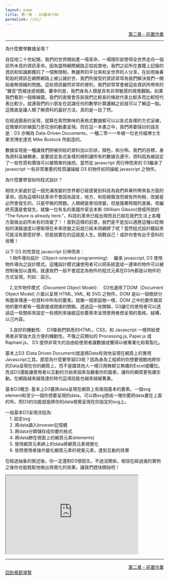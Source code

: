 ```yaml
---
layout: page
title: 第一章 - D3基本介紹
permalink: /ch1/
---
```


<div style = "float: right"><a href = "/ch2/">第二章 - 前置作業</a></div>
<br>

***

為什麼要學數據呈現？

自從地二十世紀期，我們的世界開始產一場革命，一場隱形卻使得全世界走向一個前所未見的資訊革命。因為當時網際網路正呱呱墜地，我們之前所在書籍上記錄的資訊和知識都獲的了一個無限制，無疆界的平台來和全世界的人分享。在如雨後春筍般的資訊在網際網路上被公諸於世，我們所接受的資訊常常為我們解決我們一開始毫無頭緒的問題。這些資訊雖然非常的便利，我們卻常常會被這些資訊所帶來的 ”雜音“而被迷惑視聽。慶幸的是，我們身為人類是具有非常敏感的視覺觀點。如果我們看到一個條線圖，我們的直覺會告訴我們比較長的條狀代表比較多而比較短代表比較少。就連我們的小朋友在認識任何的數學計算邏輯之前就可以了解這一點。這簡直是讓人類了解資料的最好方法，真的是一目了然。

在經過圖表的呈現，就算在索然無味的表格式數據都可以以各式各樣的方式呈線，從簡單的折線圖乃至花俏的動畫呈現。而在這一本書之中，我們將要探討的語言是：D3 亦稱為 Data-Driven Documents，一種二零一一年被一位史丹福博士生麥克博史達克 Mike Bostock 所創造的。 


數據呈現是一種讓我們把被供給的資料加以形狀，顏色，和分佈。我們的目標，身為資料呈線顯者，是要設定各式各樣的規則讓所有的數據去遵守。資料因為被設定了一些性質和價值可以被簡單的操控。當然從 javascript 而衍伸而來的 D3繼承了 javascript 一些非常重要的性質讓操縱 D3 的物件如同操縱 javascript 之物件。
<br>

為什麼要學習如何程式設計？

相信大家處於這一個充滿改變的世界都已經感覺到科技為我們昇華所帶來各方面的革命。因為這場科技革命不會因為語言，地方，和拒絕聲浪而被有所拘樹，改變是必然會發生的，只是早晚的問題。人類總是害怕改變，但是隨著時間的進展，改編終究還是會發生。就像一位有名的美國作家吉本斯 (William Gibson)曾經所說的 “The future is already here.”，科技的革命已經出現而且已經在我們生活上各種方面做出前所未有的改變了！！面對這樣的前景，我們是不是加以適應這種以眨眼般的演變速度以便取得在未來改變之前就已經未雨綢繆了呢？當然程式設計聽起來可能沒有那麼好學、但是說實在的這就是人生。挑戰自己！或許你會有出乎意料的收穫！
<br>


以下 D3 的性質從 javascript 衍伸而來：  
&emsp;1.物件導向設計（Object-oriented programming): 
&emsp;繼承 javascript, D3 使用物件導向之設計模式。這種設計模式讓使用者可以把系統當成一連串的物件可以被控制後加以運用。就連我們一般不會認定為物件的程式元素在D3內都是以物件的方式呈現，列如：函示。

&emsp;2.文件物件模式（Document Object Model): 
&emsp;D3也運用了DOM（Document Object Model) 介面以呈現 HTML, XML, 和 SVG 之物件。DOM 是以一個樹狀分佈圖來傳連一份資料中所有的要素。就像一個家庭樹一樣，DOM 之中的要件跟其他的要件都有一個直接或間接的關聯。透過這一些關聯，D3讓它的使用者可以透過這一些關係來設定一些規則來操縱這些要素來呈現使用者想呈現的風格，結構，以己內容。

&emsp;3.良好的機動性: 
&emsp;D3像我們熟悉的HTML，CSS，和 Javascript 一樣供給使用者非常強大且方便的機動性。不像之前類似的 Processing.js, Paper.js 或 Raphael.js， D3 提供非常大的自由給使用者讓數據成蟹得以被專業化和客製化。
<br>

基本上D3 (Data Driven Document)就是將Data有效地呈現在網頁上的實用Javascript工具。那麼為什麼要學習D3呢？因為身為工程師的你想要很酷地將你的Data呈現在你的網頁上，而不是跟其他人一樣只用無聊又無趣的Excel或欄位。而且D3還能讓使用者以互動的方始來探索及觀看你的圖表，讓你的網頁更有趣生動。在網路越來越發達的時代這項技能也越來越被著重。
<br>

基本D3概念:
基本上D3要將data呈現在網頁上有兩個基本的要素。一個svg element和至少一個你想要呈現的data。可以將svg想成一塊你要把data畫在上面的布。而D3的功能就是將你的data視覺呈現在你設定的svg上。

一般基本D3呈現流程為:  
&emsp;1. 設定svg  
&emsp;2. 將data讀入browser記憶體  
&emsp;3. 將data分類儲存成你要的格式  
&emsp;4. 將data綁在視窗上的網頁元素(elements)  
&emsp;5. 使用網頁元素綁上的data將網頁元素視覺化  
&emsp;6. 依照使用者操作變化網頁元素的視覺元素，達到互動的效果  

在經過抽象的敘述後，你一定還對D3很陌生。不過沒關係，相信在經過幾的實例之後你也能輕鬆地做出視覺化的效果。讓我們趕快開始吧！
<br>

<iframe width="420" height="250"
src="http://www.youtube.com/embed/pRiY0PhjTm8">
</iframe>

***

<div style = "float: right"><a href = "/ch2/">第二章 - 前置作業</a></div>
<br>
<div>
	<a href = "/">回到章節導覽</a>
</div>



